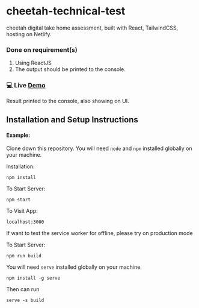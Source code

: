 # cheetah-technical-test

cheetah digital take home assessment, built with React, TailwindCSS, hosting on Netlify.

### Done on requirement(s)
1. Using ReactJS
2. The output should be printed to the console.

### 💻 Live [Demo](https://cheetah-technical-test.netlify.app/)
Result printed to the console, also showing on UI.

## Installation and Setup Instructions

#### Example:  

Clone down this repository. You will need `node` and `npm` installed globally on your machine.  

Installation:

`npm install`  

To Start Server:

`npm start`

To Visit App:

`localhost:3000`

If want to test the service worker for offline, please try on production mode

To Start Server:

`npm run build`

You will need `serve` installed globally on your machine.

`npm install -g serve`

Then can run

`serve -s build`
